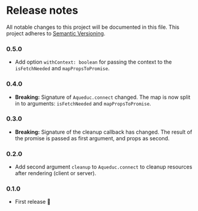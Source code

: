 # Release notes
All notable changes to this project will be documented in this file.
This project adheres to [Semantic Versioning](http://semver.org/).

### 0.5.0

- Add option `withContext: boolean` for passing the context to the `isFetchNeeded` and `mapPropsToPromise`.

### 0.4.0

- **Breaking:** Signature of `Aqueduc.connect` changed. The map is now split in to arguments: `isFetchNeeded` and `mapPropsToPromise`.

### 0.3.0

- **Breaking:** Signature of the cleanup callback has changed. The result of the promise is passed as first argument, and props as second.

### 0.2.0

- Add second argument `cleanup` to `Aqueduc.connect` to cleanup resources after rendering (client or server).

### 0.1.0

- First release 🌈
